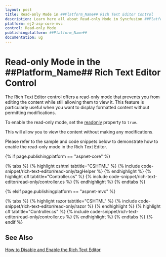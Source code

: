 ```yaml
---
layout: post
title: Read-only Mode in ##Platform_Name## Rich Text Editor Control
description: Learn here all about Read-only Mode in Syncfusion ##Platform_Name## Rich Text Editor control of Syncfusion Essential JS 2 and more.
platform: ej2-asp-core-mvc
control: Read-only Mode
publishingplatform: ##Platform_Name##
documentation: ug
---
```


# Read-only Mode in the ##Platform_Name## Rich Text Editor Control

The Rich Text Editor control offers a read-only mode that prevents you from editing the content while still allowing them to view it. This feature is particularly useful when you want to display formatted content without permitting modifications.

To enable the read-only mode, set the [readonly](https://help.syncfusion.com/cr/aspnetcore-js2/syncfusion.ej2.richtexteditor.richtexteditor.html#Syncfusion_EJ2_RichTextEditor_RichTextEditor_Readonly) property to `true`. 

This will allow you to view the content without making any modifications.

Please refer to the sample and code snippets below to demonstrate how to enable the read-only mode in the Rich Text Editor.

{% if page.publishingplatform == "aspnet-core" %}

{% tabs %}
{% highlight cshtml tabtitle="CSHTML" %}
{% include code-snippet/rich-text-editor/read-only/tagHelper %}
{% endhighlight %}
{% highlight c# tabtitle="Controller.cs" %}
{% include code-snippet/rich-text-editor/read-only/controller.cs %}
{% endhighlight %}
{% endtabs %}

{% elsif page.publishingplatform == "aspnet-mvc" %}

{% tabs %}
{% highlight razor tabtitle="CSHTML" %}
{% include code-snippet/rich-text-editor/read-only/razor %}
{% endhighlight %}
{% highlight c# tabtitle="Controller.cs" %}
{% include code-snippet/rich-text-editor/read-only/controller.cs %}
{% endhighlight %}
{% endtabs %}
{% endif %}

## See Also

[How to Disable and Enable the Rich Text Editor](./disable-editor)